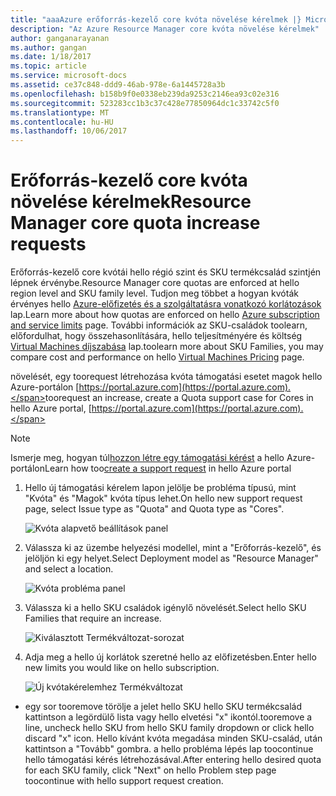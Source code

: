 ```yaml
---
title: "aaaAzure erőforrás-kezelő core kvóta növelése kérelmek |} Microsoft Docs"
description: "Az Azure Resource Manager core kvóta növelése kérelmek"
author: ganganarayanan
ms.author: gangan
ms.date: 1/18/2017
ms.topic: article
ms.service: microsoft-docs
ms.assetid: ce37c848-ddd9-46ab-978e-6a1445728a3b
ms.openlocfilehash: b158b9f0e0338eb239da9253c2146ea93c02e316
ms.sourcegitcommit: 523283cc1b3c37c428e77850964dc1c33742c5f0
ms.translationtype: MT
ms.contentlocale: hu-HU
ms.lasthandoff: 10/06/2017
---
```

# <a name="resource-manager-core-quota-increase-requests"></a><span data-ttu-id="46b16-103">Erőforrás-kezelő core kvóta növelése kérelmek</span><span class="sxs-lookup"><span data-stu-id="46b16-103">Resource Manager core quota increase requests</span></span>

<span data-ttu-id="46b16-104">Erőforrás-kezelő core kvótái hello régió szint és SKU termékcsalád szintjén lépnek érvénybe.</span><span class="sxs-lookup"><span data-stu-id="46b16-104">Resource Manager core quotas are enforced at hello region level and SKU family level.</span></span>
<span data-ttu-id="46b16-105">Tudjon meg többet a hogyan kvóták érvényes hello [Azure-előfizetés és a szolgáltatásra vonatkozó korlátozások](http://aka.ms/quotalimits) lap.</span><span class="sxs-lookup"><span data-stu-id="46b16-105">Learn more about how quotas are enforced on hello [Azure subscription and service limits](http://aka.ms/quotalimits) page.</span></span>
<span data-ttu-id="46b16-106">További információk az SKU-családok toolearn, előfordulhat, hogy összehasonlítására, hello teljesítményére és költség [Virtual Machines díjszabása](http://aka.ms/pricingcompute) lap.</span><span class="sxs-lookup"><span data-stu-id="46b16-106">toolearn more about SKU Families, you may compare cost and performance on hello [Virtual Machines Pricing](http://aka.ms/pricingcompute) page.</span></span>

<span data-ttu-id="46b16-107">növelését, egy toorequest létrehozása kvóta támogatási esetet magok hello Azure-portálon [https://portal.azure.com](https://portal.azure.com).</span><span class="sxs-lookup"><span data-stu-id="46b16-107">toorequest an increase, create a Quota support case for Cores in hello Azure portal, [https://portal.azure.com](https://portal.azure.com).</span></span>

> [!NOTE]
> <span data-ttu-id="46b16-108">Ismerje meg, hogyan túl[hozzon létre egy támogatási kérést](https://docs.microsoft.com/azure/azure-supportability/how-to-create-azure-support-request) a hello Azure-portálon</span><span class="sxs-lookup"><span data-stu-id="46b16-108">Learn how too[create a support request](https://docs.microsoft.com/azure/azure-supportability/how-to-create-azure-support-request) in hello Azure portal</span></span>

1. <span data-ttu-id="46b16-109">Hello új támogatási kérelem lapon jelölje be probléma típusú, mint "Kvóta" és "Magok" kvóta típus lehet.</span><span class="sxs-lookup"><span data-stu-id="46b16-109">On hello new support request page, select Issue type as "Quota" and Quota type as "Cores".</span></span>

    ![Kvóta alapvető beállítások panel](./media/resource-manager-core-quotas-request/Basics-blade.png)

2. <span data-ttu-id="46b16-111">Válassza ki az üzembe helyezési modellel, mint a "Erőforrás-kezelő", és jelöljön ki egy helyet.</span><span class="sxs-lookup"><span data-stu-id="46b16-111">Select Deployment model as "Resource Manager" and select a location.</span></span>

    ![Kvóta probléma panel](./media/resource-manager-core-quotas-request/Problem-step.png)

3. <span data-ttu-id="46b16-113">Válassza ki a hello SKU családok igénylő növelését.</span><span class="sxs-lookup"><span data-stu-id="46b16-113">Select hello SKU Families that require an increase.</span></span>

    ![Kiválasztott Termékváltozat-sorozat](./media/resource-manager-core-quotas-request/SKU-selected.png)

4. <span data-ttu-id="46b16-115">Adja meg a hello új korlátok szeretné hello az előfizetésben.</span><span class="sxs-lookup"><span data-stu-id="46b16-115">Enter hello new limits you would like on hello subscription.</span></span>

    ![Új kvótakérelemhez Termékváltozat](./media/resource-manager-core-quotas-request/SKU-new-quota.png)

- <span data-ttu-id="46b16-117">egy sor tooremove törölje a jelet hello SKU hello SKU termékcsalád kattintson a legördülő lista vagy hello elvetési "x" ikontól.</span><span class="sxs-lookup"><span data-stu-id="46b16-117">tooremove a line, uncheck hello SKU from hello SKU family dropdown or click hello discard "x" icon.</span></span>
<span data-ttu-id="46b16-118">Hello kívánt kvóta megadása minden SKU-család, után kattintson a "Tovább" gombra. a hello probléma lépés lap toocontinue hello támogatási kérés létrehozásával.</span><span class="sxs-lookup"><span data-stu-id="46b16-118">After entering hello desired quota for each SKU family, click "Next" on hello Problem step page toocontinue with hello support request creation.</span></span>
